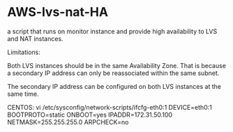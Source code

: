 # AWS-lvs-nat-HA

a script that runs on monitor instance and provide high availability to LVS and NAT instances.

Limitations:

Both LVS instances should be in the same Availability Zone. That is because a secondary IP address can only be reassociated within the same subnet.


The secondary IP address can be configured on both LVS instances at the same time.

CENTOS:
vi /etc/sysconfig/network-scripts/ifcfg-eth0:1
DEVICE=eth0:1
BOOTPROTO=static
ONBOOT=yes
IPADDR=172.31.50.100
NETMASK=255.255.255.0
ARPCHECK=no
